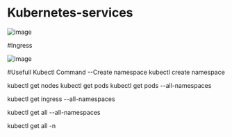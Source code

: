 # Kubernetes-services

![image](https://github.com/getratheesh/Kubernetes-services/assets/142021346/d0cf8b22-5f8d-4a8e-a96c-0b256f23423e)


#Ingress

![image](https://github.com/getratheesh/Kubernetes-services/assets/142021346/99b1d80d-c335-4859-a151-df67d8387783)


#Usefull Kubectl Command 
--Create namespace
kubectl create namespace <namespaces>

kubectl get nodes
kubectl get pods
kubectl get pods --all-namespaces

kubectl get ingress --all-namespaces

kubectl get all --all-namespaces

kubectl get all  -n <namespaces>


